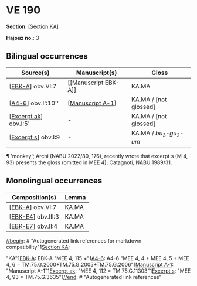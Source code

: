 # VE 190

**Section**: [[Section KA]]

**Hajouz no.**: 3

## Bilingual occurrences

| Source(s)               | Manuscript(s)        | Gloss                                          |
| ----------------------- | -------------------- | ---------------------------------------------- |
| [[EBK-A]] obv.VI:7      | [[Manuscript EBK-A]] | KA.MA                                          |
| [[A4-6]] obv.I':10''    | [[Manuscript A-1]]   | KA.MA / [not glossed]                          |
| [[Excerpt ak]] obv.I:5' | -                    | KA.MA / [not glossed]                          |
| [[Excerpt s]] obv.I:9   | -                    | KA.MA / *bu*<sub>3</sub>-*gu*<sub>2</sub>-*um* |

¶  'monkey'; Archi (NABU 2022/80, 176), recently wrote that excerpt s (M 4, 93) presents the gloss (omitted in MEE 4); Catagnoti, NABU 1989/31.

## Monolingual occurrences

| Composition(s)       | Lemma |
| -------------------- | ----- |
| [[EBK-A]] obv.VI:7   | KA.MA |
| [[EBK-E4]] obv.III:3 | KA.MA |
| [[EBK-E7]] obv.II:4  | KA.MA |


[//begin]: # "Autogenerated link references for markdown compatibility"1[Section KA]: <Section KA> "KA"1[EBK-A]: EBK-A "MEE 4, 115 +"1[A4-6]: A4-6 "MEE 4, 4 + MEE 4, 5 + MEE 4, 6 = TM.75.G.2000+TM.75.G.2005+TM.75.G.2006"1[Manuscript A-1]: <Manuscript A-1> "Manuscript A-1"1[Excerpt ak]: <Excerpt ak> "MEE 4, 112 = TM.75.G.11303"1[Excerpt s]: <Excerpt s> "MEE 4, 93 = TM.75.G.3635"1[//end]: # "Autogenerated link references"

[//begin]: # "Autogenerated link references for markdown compatibility"
[Section KA]: <Section KA> "KA"
[EBK-A]: EBK-A "MEE 4, 115 +"
[A4-6]: A4-6 "MEE 4, 4 + MEE 4, 5 + MEE 4, 6 = TM.75.G.2000+TM.75.G.2005+TM.75.G.2006"
[Manuscript A-1]: <Manuscript A-1> "Manuscript A-1"
[Excerpt ak]: <Excerpt ak> "MEE 4, 112 = TM.75.G.11303"
[Excerpt s]: <Excerpt s> "MEE 4, 93 = TM.75.G.3635"
[EBK-E4]: EBK-E4 "MEE 15 35 = TM.75.G.5326"
[EBK-E7]: EBK-E7 "MEE 15 38 = TM.75.G.3130"
[//end]: # "Autogenerated link references"